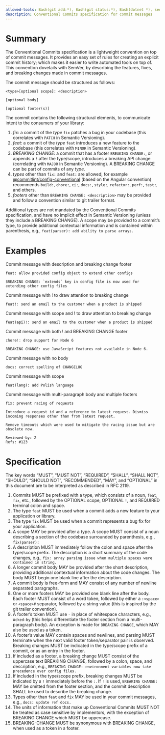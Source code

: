 ```yaml
---
allowed-tools: Bash(git add:*), Bash(git status:*), Bash(dotnet *), sequential-thinking *, memory *
description: Conventional Commits specification for commit messages
---
```

# Summary
The Conventional Commits specification is a lightweight convention on top of commit messages. It provides an easy set of rules for creating an explicit commit history; which makes it easier to write automated tools on top of. This convention dovetails with SemVer, by describing the features, fixes, and breaking changes made in commit messages.

The commit message should be structured as follows:

```
<type>[optional scope]: <description>

[optional body]

[optional footer(s)]
```

The commit contains the following structural elements, to communicate intent to the consumers of your library:

1. *fix*: a commit of the _type_ `fix` patches a bug in your codebase (this correlates with `PATCH` in Semantic Versioning).
1. *feat*: a commit of the _type_ `feat` introduces a new feature to the codebase (this correlates with `MINOR` in Semantic Versioning).
1. *BREAKING CHANGE*: a commit that has a footer `BREAKING CHANGE:`, or appends a `!` after the type/scope, introduces a breaking API change (correlating with `MAJOR` in Semantic Versioning). A BREAKING CHANGE can be part of commits of any _type_.
1. _types_ other than `fix:` and `feat:` are allowed, for example [@commitlint/config-conventional](https://github.com/conventional-changelog/commitlint/tree/master/%40commitlint/config-conventional) (based on the Angular convention) recommends `build:`, `chore:`, `ci:`, `docs:`, `style:`, `refactor:`, `perf:`, `test:`, and others.
1. _footers_ other than `BREAKING CHANGE: <description>` may be provided and follow a convention similar to git trailer format.

Additional types are not mandated by the Conventional Commits specification, and have no implicit effect in Semantic Versioning (unless they include a BREAKING CHANGE). A scope may be provided to a commit’s type, to provide additional contextual information and is contained within parenthesis, e.g., `feat(parser): add ability to parse arrays.`

# Examples

Commit message with description and breaking change footer
```
feat: allow provided config object to extend other configs

BREAKING CHANGE: `extends` key in config file is now used for extending other config files
```
Commit message with ! to draw attention to breaking change
```
feat!: send an email to the customer when a product is shipped
```

Commit message with scope and ! to draw attention to breaking change
```
feat(api)!: send an email to the customer when a product is shipped
```

Commit message with both ! and BREAKING CHANGE footer
```
chore!: drop support for Node 6

BREAKING CHANGE: use JavaScript features not available in Node 6.
```

Commit message with no body
```
docs: correct spelling of CHANGELOG
```

Commit message with scope
```
feat(lang): add Polish language
```

Commit message with multi-paragraph body and multiple footers
```
fix: prevent racing of requests

Introduce a request id and a reference to latest request. Dismiss
incoming responses other than from latest request.

Remove timeouts which were used to mitigate the racing issue but are
obsolete now.

Reviewed-by: Z
Refs: #123
```

# Specification
The key words “MUST”, “MUST NOT”, “REQUIRED”, “SHALL”, “SHALL NOT”, “SHOULD”, “SHOULD NOT”, “RECOMMENDED”, “MAY”, and “OPTIONAL” in this document are to be interpreted as described in RFC 2119.

1. Commits MUST be prefixed with a type, which consists of a noun, `feat`, `fix`, etc., followed by the OPTIONAL scope, OPTIONAL `!`, and REQUIRED terminal colon and space.
1. The type `feat` MUST be used when a commit adds a new feature to your application or library.
1. The type `fix` MUST be used when a commit represents a bug fix for your application.
1. A scope MAY be provided after a type. A scope MUST consist of a noun describing a section of the codebase surrounded by parenthesis, e.g., `fix(parser):`
1. A description MUST immediately follow the colon and space after the type/scope prefix. The description is a short summary of the code changes, e.g., `fix: array parsing issue when multiple spaces were contained in string.`
1. A longer commit body MAY be provided after the short description, providing additional contextual information about the code changes. The body MUST begin one blank line after the description.
1. A commit body is free-form and MAY consist of any number of newline separated paragraphs.
1. One or more footers MAY be provided one blank line after the body. Each footer MUST consist of a word token, followed by either a `:<space>` or `<space>#` separator, followed by a string value (this is inspired by the git trailer convention).
1. A footer’s token MUST use `-` in place of whitespace characters, e.g., `Acked-by` (this helps differentiate the footer section from a multi-paragraph body). An exception is made for `BREAKING CHANGE`, which MAY also be used as a token.
1. A footer’s value MAY contain spaces and newlines, and parsing MUST terminate when the next valid footer token/separator pair is observed.
Breaking changes MUST be indicated in the type/scope prefix of a commit, or as an entry in the footer.
1. If included as a footer, a breaking change MUST consist of the uppercase text BREAKING CHANGE, followed by a colon, space, and description, e.g., `BREAKING CHANGE: environment variables now take precedence over config files.`
1. If included in the type/scope prefix, breaking changes MUST be indicated by a `!` immediately before the `:`. If `!` is used, `BREAKING CHANGE:` MAY be omitted from the footer section, and the commit description SHALL be used to describe the breaking change.
1. Types other than `feat` and `fix` MAY be used in your commit messages, e.g., `docs: update ref docs.`
1. The units of information that make up Conventional Commits MUST NOT be treated as case sensitive by implementors, with the exception of BREAKING CHANGE which MUST be uppercase.
1. BREAKING-CHANGE MUST be synonymous with BREAKING CHANGE, when used as a token in a footer.